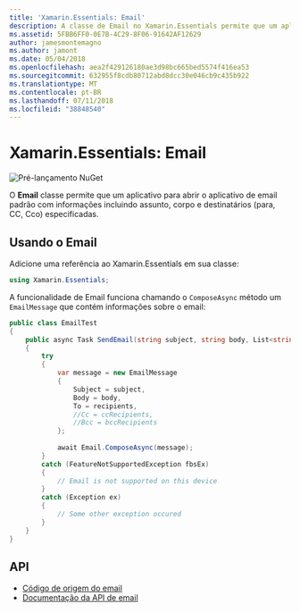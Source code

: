 ```yaml
---
title: 'Xamarin.Essentials: Email'
description: A classe de Email no Xamarin.Essentials permite que um aplicativo para abrir o aplicativo de email padrão com informações incluindo assunto, corpo e os destinatários (para, CC, Cco) especificadas.
ms.assetid: 5FBB6FF0-0E7B-4C29-8F06-91642AF12629
author: jamesmontemagno
ms.author: jamont
ms.date: 05/04/2018
ms.openlocfilehash: aea2f429126180ae3d98bc665bed5574f416ea53
ms.sourcegitcommit: 632955f8cdb80712abd8dcc30e046cb9c435b922
ms.translationtype: MT
ms.contentlocale: pt-BR
ms.lasthandoff: 07/11/2018
ms.locfileid: "38848540"
---
```

# <a name="xamarinessentials-email"></a>Xamarin.Essentials: Email

![Pré-lançamento NuGet](~/media/shared/pre-release.png)

O **Email** classe permite que um aplicativo para abrir o aplicativo de email padrão com informações incluindo assunto, corpo e destinatários (para, CC, Cco) especificadas.

## <a name="using-email"></a>Usando o Email

Adicione uma referência ao Xamarin.Essentials em sua classe:

```csharp
using Xamarin.Essentials;
```

A funcionalidade de Email funciona chamando o `ComposeAsync` método um `EmailMessage` que contém informações sobre o email:

```csharp
public class EmailTest
{
    public async Task SendEmail(string subject, string body, List<string> recipients)
    {
        try
        {
            var message = new EmailMessage
            {
                Subject = subject,
                Body = body,
                To = recipients,
                //Cc = ccRecipients,
                //Bcc = bccRecipients
            };
            
            await Email.ComposeAsync(message);
        }
        catch (FeatureNotSupportedException fbsEx)
        {
            // Email is not supported on this device
        }
        catch (Exception ex)
        {
            // Some other exception occured
        }
    }
}
```

## <a name="api"></a>API

- [Código de origem do email](https://github.com/xamarin/Essentials/tree/master/Xamarin.Essentials/Email)
- [Documentação da API de email](xref:Xamarin.Essentials.Email)
